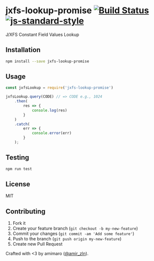 # jxfs-lookup-promise [![Build Status](https://secure.travis-ci.org/amimaro/jxfs-lookup-promise.svg?branch=master)](https://travis-ci.org/amimaro/jxfs-lookup-promise) [![js-standard-style](https://img.shields.io/badge/code%20style-standard-brightgreen.svg?style=flat)](https://github.com/feross/standard)

J/XFS Constant Field Values Lookup

## Installation

```bash
npm install --save jxfs-lookup-promise
```

## Usage

```javascript
const jxfsLookup = require('jxfs-lookup-promise')

jxfsLookup.query(CODE) // => CODE e.g., 1024
    .then(
        res => {
            console.log(res)
        }
    )
    .catch(
        err => {
            console.error(err)
        }
    );
```

## Testing

```bash
npm run test
```

## License

MIT

## Contributing

1. Fork it
2. Create your feature branch (`git checkout -b my-new-feature`)
3. Commit your changes (`git commit -am 'Add some feature'`)
4. Push to the branch (`git push origin my-new-feature`)
5. Create new Pull Request

Crafted with <3 by amimaro ([@amir_zln](https://twitter.com/amir_zln)).
